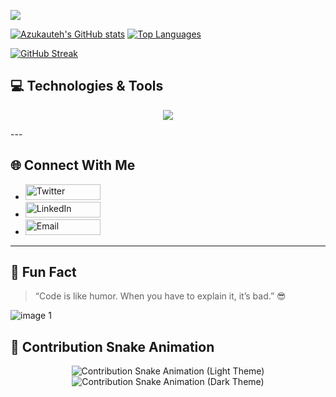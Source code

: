 



![](https://komarev.com/ghpvc/?username=azukautehusername&label=PROFILE+VIEWS)

[![Azukauteh's GitHub stats](https://github-readme-stats.vercel.app/api?username=azukauteh&show_icons=true&theme=radical)](https://github.com/azukauteh)           [![Top Languages](https://github-readme-stats.vercel.app/api/top-langs/?username=azukauteh&layout=compact&theme=radical&hide_border=true&langs_count=6)](https://github.com/azukauteh)


[![GitHub Streak](https://github-readme-streak-stats.herokuapp.com/?user=azukauteh&theme=radical&hide_border=true)](https://github.com/azukauteh)



## 💻 Technologies & Tools

<p align="center">
  <img src="https://skillicons.dev/icons?i=python,javascript,typescript,react,nodejs,mongodb,supabase,git,github,aws,linux" />
</p>
---

## 🌐 Connect With Me  


- <a href="https://x.com/Magnifi66148508" target="_blank"><img src="https://img.shields.io/twitter/follow/Magnifi66148508?style=social&logo=x" alt="Twitter" width="120px" height="25px" /></a>  
- <a href="https://www.linkedin.com/in/azukauteh" target="_blank"><img src="https://img.shields.io/badge/LinkedIn-Connect-blue?logo=linkedin" alt="LinkedIn" width="120px" height="25px" /></a>  
- <a href="mailto:aazure263@gmail.com" target="_blank"><img src="https://img.shields.io/badge/Email-Contact-red?logo=gmail" alt="Email" width="120px" height="25px" /></a>  

---
## 📌 Fun Fact  

> “Code is like humor. When you have to explain it, it’s bad.” 😎  

![image 1](https://i.imgur.com/si6dAB6.png)

## 🐍 Contribution Snake Animation

<p align="center">
  <img src="https://raw.githubusercontent.com/azukauteh/azukauteh/main/output/snake.svg" alt="Contribution Snake Animation (Light Theme)" />
  <img src="https://raw.githubusercontent.com/azukauteh/azukauteh/main/output/snake-dark.svg" alt="Contribution Snake Animation (Dark Theme)" />
</p>

